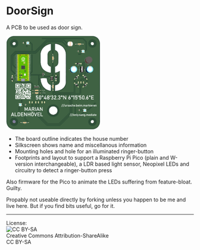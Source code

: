 # DoorSign
A PCB to be used as door sign.

<img alt="KiCAD 3D view" width="50%" src="https://github.com/MarianAldenhoevel/DoorSign/blob/main/Firmware/www/favicon_src.png" />

* The board outline indicates the house number
* Silkscreen shows name and miscellanous information
* Mounting holes and hole for an illuminated ringer-button
* Footprints and layout to support a Raspberry Pi Pico (plain and W-version interchangeable), a LDR based light sensor, Neopixel LEDs and circuitry to detect a ringer-button press

Also firmware for the Pico to animate the LEDs suffering from feature-bloat. Guilty.

Propably not useable directly by forking unless you happen to be me and live here. But if you find bits useful, go for it.

---
License:  
<img alt="CC BY-SA" src="https://licensebuttons.net/l/by-sa/3.0/88x31.png" />  
Creative Commons Attribution-ShareAlike  
CC BY-SA  
